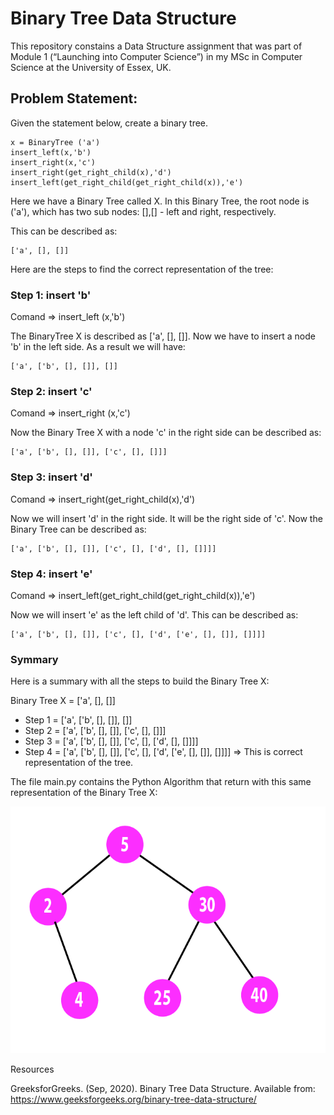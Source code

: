 # Binary Tree Data Structure


 This repository constains a Data Structure assignment that was part of Module 1 (“Launching into Computer Science”) in my MSc in Computer Science at the University of Essex, UK. 

## Problem Statement:

Given the statement below, create a binary tree.
 
    x = BinaryTree ('a')
    insert_left(x,'b') 
    insert_right(x,'c')
    insert_right(get_right_child(x),'d')
    insert_left(get_right_child(get_right_child(x)),'e')



Here we have a Binary Tree called X. In this Binary Tree, the root node is ('a'), which has two sub nodes: [],[] - left and right, respectively. 

This can be described as: 
 
    ['a', [], []]


Here are the steps to find the correct representation of the tree:  

### Step 1: insert 'b'

Comand => insert_left (x,'b') 

The BinaryTree X is described as ['a', [], []].  Now we have to insert a node 'b' in the left side. As a result we will have: 

    ['a', ['b', [], []], []]

  
### Step 2: insert 'c'

Comand => insert_right (x,'c')

Now the Binary Tree X with a node 'c' in the right side can be described as:


    ['a', ['b', [], []], ['c', [], []]]
 
 
### Step 3: insert 'd'

Comand => insert_right(get_right_child(x),'d')

 Now we will insert 'd' in the right side. It will be the right side of  'c'. Now the Binary Tree can be described as: 


    ['a', ['b', [], []], ['c', [], ['d', [], []]]]


### Step 4: insert 'e'

Comand => insert_left(get_right_child(get_right_child(x)),'e')

Now we will insert 'e' as the left child of  'd'. This can be described as:

    ['a', ['b', [], []], ['c', [], ['d', ['e', [], []], []]]]


### Symmary 

Here is a summary with all the steps to build the Binary Tree X: 

Binary Tree X = ['a', [], []]

* Step 1 = ['a', ['b', [], []], []]
* Step 2 = ['a', ['b', [], []], ['c', [], []]]
* Step 3 = ['a', ['b', [], []], ['c', [], ['d', [], []]]]
* Step 4 = ['a', ['b', [], []], ['c', [], ['d', ['e', [], []], []]]]      =>   This is correct representation of the tree. 



 The file main.py contains the Python Algorithm that return with this same representation of the Binary Tree X: 
 
 
 ![print](binary_tree.png)
 
 
 Resources
 
 GreeksforGreeks. (Sep, 2020). Binary Tree Data Structure. Available from: https://www.geeksforgeeks.org/binary-tree-data-structure/
 
